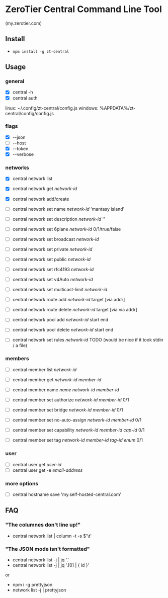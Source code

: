 # ZeroTier Central Command Line Tool
(my.zerotier.com)
## Install
- `npm install -g zt-central`
## Usage
### general

- [x] central -h
- [x] central auth

linux: ~/.config/zt-central/config.js 
windows: %APPDATA%/zt-central/config/config.js

### flags
- [x] --json 
- [ ] --host 
- [x] --token 
- [x] --verbose

### networks
- [x] central network list
- [x] central network get _network-id_

- [x] central network add/create

- [ ] central network set name _network-id_ 'mantasy island'
- [ ] central network set description _network-id_ ''

- [ ] central network set 6plane _network-id_ 0/1/true/false
- [ ] central network set broadcast _network-id_
- [ ] central network set private _network-id_
- [ ] central network set public _network-id_
- [ ] central network set rfc4193 _network-id_
- [ ] central network set v4Auto _network-id_
- [ ] central network set multicast-limit _network-id_

- [ ] central network route add _network-id_ target [via addr]
- [ ] central network route delete _network-id_ target [via via addr]

- [ ] central network pool add _network-id_ start end
- [ ] central network pool delete _network-id_ start end

- [ ] central network set rules _network-id_ TODO (would be nice if it took stdin / a file)

### members
- [ ] central member list _network-id_
- [ ] central member get _network-id_ _member-id_

- [ ] central member name _name_ _network-id_ _member-id_

- [ ] central member set authorize _network-id_ _member-id_ 0/1
- [ ] central member set bridge _network-id_ _member-id_ 0/1
- [ ] central member set no-auto-assign _network-id_ _member-id_ 0/1

- [ ] central member set capability _network-id_ _member-id_ _cap-id_ 0/1
- [ ] central member set tag _network-id_ _member-id_ _tag-id_ _enum_ 0/1

### user
- [ ] central user get _user-id_
- [ ] central user get -e _email-address_

### more options
- [ ] central hostname save 'my.self-hosted-central.com'

## FAQ
### "The columnes don't line up!"
- central network list | column -t -s $'\t'
### "The JSON mode isn't formatted"
- central network list -j | jq '.'
- central network list -j | jq '.[0] | { id }'

or

- npm i -g prettyjson 
- network list -j | prettyjson

